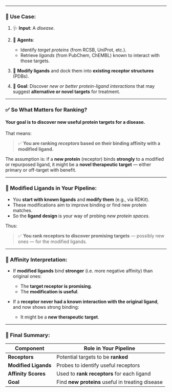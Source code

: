 

---

### 🧠 Use Case:

1. 🩺 **Input**: A *disease*.
2. 🧬 **Agents**:

   * Identify *target proteins* (from RCSB, UniProt, etc.).
   * Retrieve *ligands* (from PubChem, ChEMBL) known to interact with those targets.
3. 🧪 **Modify ligands** and dock them into **existing receptor structures** (PDBs).
4. 🎯 **Goal**: Discover *new or better protein-ligand interactions* that may suggest **alternative or novel targets** for treatment.

---

### ✅ So What Matters for Ranking?

#### **Your goal is to discover new useful protein targets for a disease.**

That means:

> ✅ **You are ranking *receptors* based on their binding affinity with a modified ligand.**

The assumption is: if a **new protein** (receptor) binds **strongly** to a modified or repurposed ligand, it might be a **novel therapeutic target** — either primary or off-target with benefit.

---

### 🧬 Modified Ligands in Your Pipeline:

* You **start with known ligands** and **modify them** (e.g., via RDKit).
* These modifications aim to improve binding or find new protein matches.
* So the **ligand design** is your way of probing *new protein spaces*.

Thus:

> ✅ **You rank receptors to discover promising targets** — possibly new ones — for the modified ligands.

---

### 🔬 Affinity Interpretation:

* If **modified ligands** bind **stronger** (i.e. more negative affinity) than original ones:

  * The **target receptor is promising**.
  * The **modification is useful**.
* If a **receptor never had a known interaction with the original ligand**, and now shows strong binding:

  * It might be a **new therapeutic target**.

---

### 📌 Final Summary:

| Component            | Role in Your Pipeline                            |
| -------------------- | ------------------------------------------------ |
| **Receptors**        | Potential targets to be **ranked**               |
| **Modified Ligands** | Probes to identify useful receptors              |
| **Affinity Scores**  | Used to **rank receptors** for each ligand       |
| **Goal**             | Find **new proteins** useful in treating disease |


